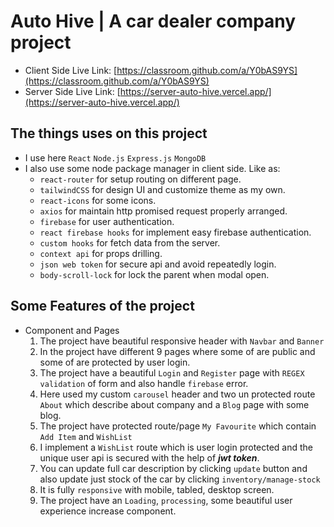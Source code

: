 # Auto Hive | A car dealer company project

- Client Side Live Link: [https://classroom.github.com/a/Y0bAS9YS](https://classroom.github.com/a/Y0bAS9YS)
- Server Side Live Link: [https://server-auto-hive.vercel.app/](https://server-auto-hive.vercel.app/)


## The things uses on this project

- I use here `React` `Node.js` `Express.js` `MongoDB`
- I also use some node package manager in client side. Like as:
    - `react-router` for setup routing on different page.
    - `tailwindCSS` for design UI and customize theme as my own.
    - `react-icons` for some icons.
    - `axios` for maintain http promised request properly arranged.
    - `firebase` for user authentication.
    - `react firebase hooks` for implement easy firebase authentication.
    - `custom hooks` for fetch data from the server.
    - `context api` for props drilling.
    - `json web token` for secure api and avoid repeatedly login.
    - `body-scroll-lock` for lock the parent when modal open.


## Some Features of the project

- Component and Pages
    1. The project have beautiful responsive header with `Navbar` and `Banner`
    2. In the project have different 9 pages where some of are public and some of are protected by user login.
    3. The project have a beautiful `Login` and `Register` page with `REGEX validation` of form and also handle `firebase` error.
    4. Here used my custom `carousel` header and two un protected route `About` which describe about company and a `Blog` page with some blog.
    5. The project have protected route/page `My Favourite` which contain `Add Item` and `WishList`
    6. I implement a `WishList` route which is user login protected and the unique user api is secured with the help of ***jwt token***.
    7. You can update full car description by clicking `update` button and also update just stock of the car by clicking `inventory/manage-stock`
    8. It is fully `responsive` with mobile, tabled, desktop screen.
    9. The project have an `Loading`, `processing`, some beautiful user experience increase component.